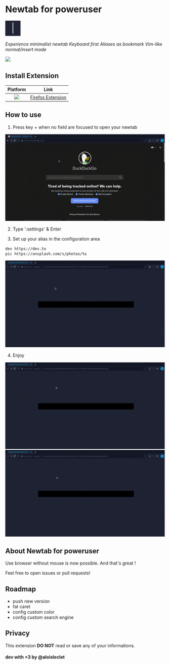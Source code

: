 # Newtab for poweruser

<img src="images/icon.png" width="48px" height="48px">

*Experience minimalist newtab*
*Keyboard first*
*Aliases as bookmark*
*Vim-like normal/insert mode*

![](https://img.shields.io/amo/users/{37d7927b-a05b-44d8-a61a-737db6f56924}?color=FF6611&label=Firefox%20users&style=flat-square) 

## Install Extension

|Platform|Link|
|:-:|:-:|
|[<img src = "https://i.imgur.com/M6KOVju.png" width="25px">](https://addons.mozilla.org/addon/newtab-for-poweruser/)| [Firefox Extension](https://addons.mozilla.org/addon/newtab-for-poweruser/)|

## How to use

1. Press key <Alt> + <t> when no field are focused to open your newtab

<img src="images/t.gif">


2. Type ':settings' & Enter

3. Set up your alias in the configuration area

```
dev https://dev.to
pic https://unsplash.com/s/photos/%s
```

<img src="images/settings.gif">

4. Enjoy

<img src="images/alias.gif">

<img src="images/alias_arg.gif">


## About Newtab for poweruser

Use browser without mouse is now possible. And that's great !

Feel free to open issues or pull requests!

## Roadmap

* push new version
* fat caret
* config custom color
* config custom search engine

## Privacy

This extension **DO NOT** read or save any of your informations. 

#### dev with <3 by @aloisleclet
